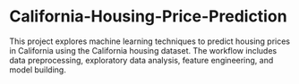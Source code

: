 # California-Housing-Price-Prediction
This project explores machine learning techniques to predict housing prices in California using the California housing dataset. The workflow includes data preprocessing, exploratory data analysis, feature engineering, and model building. 
